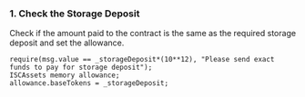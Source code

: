 ### 1. Check the Storage Deposit

Check if the amount paid to the contract is the same as the required storage deposit
and set the allowance.

```solidity
require(msg.value == _storageDeposit*(10**12), "Please send exact funds to pay for storage deposit");
ISCAssets memory allowance;
allowance.baseTokens = _storageDeposit;
```
